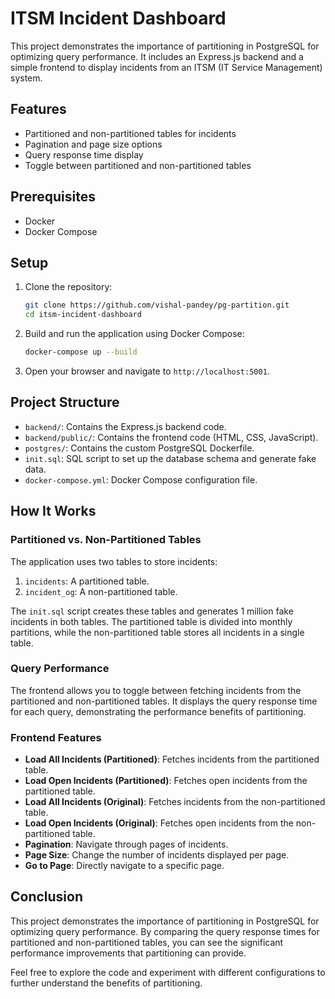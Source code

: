 # ITSM Incident Dashboard

This project demonstrates the importance of partitioning in PostgreSQL for optimizing query performance. It includes an Express.js backend and a simple frontend to display incidents from an ITSM (IT Service Management) system.

## Features

- Partitioned and non-partitioned tables for incidents
- Pagination and page size options
- Query response time display
- Toggle between partitioned and non-partitioned tables

## Prerequisites

- Docker
- Docker Compose

## Setup

1. Clone the repository:

    ```sh
    git clone https://github.com/vishal-pandey/pg-partition.git
    cd itsm-incident-dashboard
    ```

2. Build and run the application using Docker Compose:

    ```sh
    docker-compose up --build
    ```

3. Open your browser and navigate to `http://localhost:5001`.

## Project Structure

- `backend/`: Contains the Express.js backend code.
- `backend/public/`: Contains the frontend code (HTML, CSS, JavaScript).
- `postgres/`: Contains the custom PostgreSQL Dockerfile.
- `init.sql`: SQL script to set up the database schema and generate fake data.
- `docker-compose.yml`: Docker Compose configuration file.

## How It Works

### Partitioned vs. Non-Partitioned Tables

The application uses two tables to store incidents:

1. `incidents`: A partitioned table.
2. `incident_og`: A non-partitioned table.

The `init.sql` script creates these tables and generates 1 million fake incidents in both tables. The partitioned table is divided into monthly partitions, while the non-partitioned table stores all incidents in a single table.

### Query Performance

The frontend allows you to toggle between fetching incidents from the partitioned and non-partitioned tables. It displays the query response time for each query, demonstrating the performance benefits of partitioning.

### Frontend Features

- **Load All Incidents (Partitioned)**: Fetches incidents from the partitioned table.
- **Load Open Incidents (Partitioned)**: Fetches open incidents from the partitioned table.
- **Load All Incidents (Original)**: Fetches incidents from the non-partitioned table.
- **Load Open Incidents (Original)**: Fetches open incidents from the non-partitioned table.
- **Pagination**: Navigate through pages of incidents.
- **Page Size**: Change the number of incidents displayed per page.
- **Go to Page**: Directly navigate to a specific page.

## Conclusion

This project demonstrates the importance of partitioning in PostgreSQL for optimizing query performance. By comparing the query response times for partitioned and non-partitioned tables, you can see the significant performance improvements that partitioning can provide.

Feel free to explore the code and experiment with different configurations to further understand the benefits of partitioning.